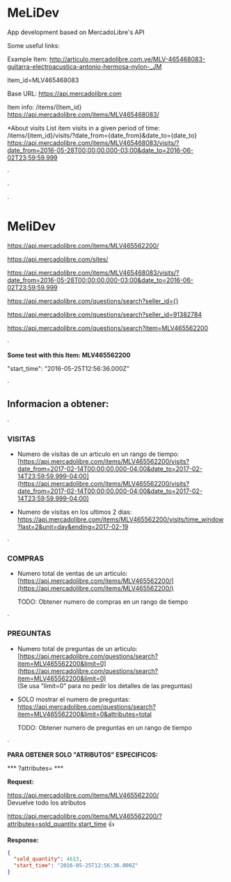 # MeLiDev
App development based on MercadoLibre's API

Some useful links:

Example Item:
http://articulo.mercadolibre.com.ve/MLV-465468083-guitarra-electroacustica-antonio-hermosa-nylon-_JM

Item_id=MLV465468083


Base URL:
https://api.mercadolibre.com


Item info:
/items/{Item_id}
https://api.mercadolibre.com/items/MLV465468083/


*About visits
  List item visits in a given period of time:
/items/{item_id}/visits/?date_from={date_from}&date_to={date_to}
https://api.mercadolibre.com/items/MLV465468083/visits/?date_from=2016-05-28T00:00:00.000-03:00&date_to=2016-06-02T23:59:59.999


·

·

·



# MeliDev



https://api.mercadolibre.com/items/MLV465562200/

https://api.mercadolibre.com/sites/

https://api.mercadolibre.com/items/MLV465468083/visits/?date_from=2016-05-28T00:00:00.000-03:00&date_to=2016-06-02T23:59:59.999


https://api.mercadolibre.com/questions/search?seller_id={}

https://api.mercadolibre.com/questions/search?seller_id=91382784

https://api.mercadolibre.com/questions/search?item=MLV465562200

·

**Some test with this Item: MLV465562200**

"start_time": "2016-05-25T12:56:36.000Z"

·

## Informacion a obtener:
·

### VISITAS

* Numero de visitas de un articulo en un rango de tiempo:  
[https://api.mercadolibre.com/items/MLV465562200/visits?date_from=2017-02-14T00:00:00.000-04:00&date_to=2017-02-14T23:59:59.999-04:00](https://api.mercadolibre.com/items/MLV465562200/visits?date_from=2017-02-14T00:00:00.000-04:00&date_to=2017-02-14T23:59:59.999-04:00)


* Numero de visitas en los ultimos 2 dias:  
https://api.mercadolibre.com/items/MLV465562200/visits/time_window?last=2&unit=day&ending=2017-02-19

·
### COMPRAS
* Numero total de ventas de un articulo:  
[https://api.mercadolibre.com/items/MLV465562200/](https://api.mercadolibre.com/items/MLV465562200/)


	TODO: Obtener numero de compras en un rango de tiempo


·
### PREGUNTAS
* Numero total de preguntas de un articulo:  
[https://api.mercadolibre.com/questions/search?item=MLV465562200&limit=0](https://api.mercadolibre.com/questions/search?item=MLV465562200&limit=0)  
(Se usa "limit=0" para no pedir los detalles de las preguntas)


* SOLO mostrar el numero de preguntas:  
https://api.mercadolibre.com/questions/search?item=MLV465562200&limit=0&attributes=total


	TODO: Obtener numero de preguntas en un rango de tiempo

·

**PARA OBTENER SOLO "ATRIBUTOS" ESPECIFICOS:**

***	?attributes= ***

**Request:**

https://api.mercadolibre.com/items/MLV465562200/  
Devuelve todo los atributos

https://api.mercadolibre.com/items/MLV465562200/?attributes=sold_quantity,start_time :+1:

**Response:**

```json
{
  "sold_quantity": 4613,
  "start_time": "2016-05-25T12:56:36.000Z"
}
```
